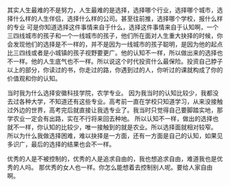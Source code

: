 其实人生最难的不是努力，人生最难的是选择，选择哪个行业，选择哪个城市，选择什么样的人生伴侣，选择什么样的公司。甚至往前推，选择哪个学校，报什么样的专业
可是你知道选择这件事情来自于什么，选择这件事情来自于认知啊，一个三四线城市的孩子和一个一线城市的孩子，他们所在面对人生重大抉择的时候，你会发现他们的选择是不一样的，并不是因为一线城市的孩子聪明，是因为他的起点比三四线或者是小城镇的孩子视野要更广。他的认知不一样，所以做出来的选择也不一样。他的人生底气也不一样。所以说这个时代投资什么最保险。投资自己脖子以上的部分，你读过的书，你走过的路，你遇到过的人，你听过的课就构成了你的价值观和你的认知。

当时我为什么选择安徽科技学院，农学专业。
因为我当时的认知比较少，我都没去过各种大学，不知道还有这些专业。高考前一直在学校只知道学习，从来没接触过外边的世界，高考完后就直接让我选专业了。我当时只觉得自己要脚踏实地，那学农业一定会有出路，实在不行将来回去种地。
所以认知不一样，做出的选择也就不一样，你认知的比较少，唯一接触到的就是农业。所以选择面就相对较窄。
所以为什么我做选择困难，难以抉择是一方面，还有一方面是自己的认知，如果见多识广，最后的选择的结果也会不一样。


优秀的人是不被控制的，优秀的人是追求自由的，我也想追求自由，难道我也是优秀的人吗。
那优秀的女人也一样。你怎么能想着去控制别人呢。要给人家自由啊。
